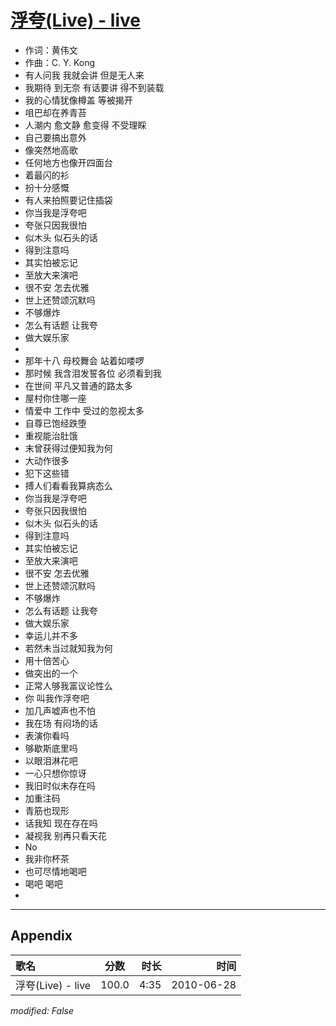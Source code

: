 # [浮夸(Live) - live](https://music.163.com/song?id=64453)

* 作词：黄伟文
* 作曲：C. Y. Kong
* 有人问我 我就会讲 但是无人来
* 我期待 到无奈 有话要讲 得不到装载
* 我的心情犹像樽盖 等被揭开
* 咀巴却在养青苔
* 人潮内 愈文静 愈变得 不受理睬
* 自己要搞出意外
* 像突然地高歌
* 任何地方也像开四面台
* 着最闪的衫
* 扮十分感慨
* 有人来拍照要记住插袋
* 你当我是浮夸吧
* 夸张只因我很怕
* 似木头 似石头的话
* 得到注意吗
* 其实怕被忘记
* 至放大来演吧
* 很不安 怎去优雅
* 世上还赞颂沉默吗
* 不够爆炸
* 怎么有话题 让我夸
* 做大娱乐家
* 
* 那年十八 母校舞会 站着如喽啰
* 那时候 我含泪发誓各位 必须看到我
* 在世间 平凡又普通的路太多
* 屋村你住哪一座
* 情爱中 工作中 受过的忽视太多
* 自尊已饱经跌堕
* 重视能治肚饿
* 末曾获得过便知我为何
* 大动作很多
* 犯下这些错
* 搏人们看看我算病态么
* 你当我是浮夸吧
* 夸张只因我很怕
* 似木头 似石头的话
* 得到注意吗
* 其实怕被忘记
* 至放大来演吧
* 很不安 怎去优雅
* 世上还赞颂沉默吗
* 不够爆炸
* 怎么有话题 让我夸
* 做大娱乐家
* 幸运儿并不多
* 若然未当过就知我为何
* 用十倍苦心
* 做突出的一个
* 正常人够我富议论性么
* 你 叫我作浮夸吧
* 加几声嘘声也不怕
* 我在场 有闷场的话
* 表演你看吗
* 够歇斯底里吗
* 以眼泪淋花吧
* 一心只想你惊讶
* 我旧时似未存在吗
* 加重注码
* 青筋也现形
* 话我知 现在存在吗
* 凝视我 别再只看天花
* No
* 我非你杯茶
* 也可尽情地喝吧
* 喝吧 喝吧
* 


---

## Appendix

|歌名|分数|时长|时间|
|:---|:---:|---:|---:|
|浮夸(Live) - live|100.0|4:35|2010-06-28

*modified: False*